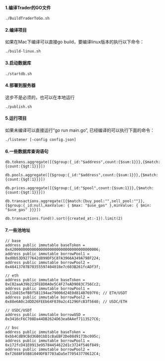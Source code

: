 #### 1.编译Trader的GO文件
```
./BuildTraderToGo.sh
```
#### 2.编译项目
如果在Mac下编译可以直接go build，要编译linux版本的执行以下命令：
```
./build-linux.sh
```

#### 3.启动数据库
```
./startdb.sh
```

#### 4.部署到服务器

这步不是必须的，也可以在本地运行
```
./publish.sh
```

#### 5.运行项目
如果未编译可以直接运行“go run main.go”, 已经编译的可以执行下面的命令：
```
./listener [-config config.json]
```

#### 6.一些数据库查询语句
```
db.tokens.aggregate([{$group:{_id:"$address",count:{$sum:1}}},{$match:{count:{$gt:1}}}])

db.pools.aggregate([{$group:{_id:"$address",count:{$sum:1}}},{$match:{count:{$gt:1}}}])

db.prices.aggregate([{$group:{_id:"$pool",count:{$sum:1}}},{$match:{count:{$gt:1}}}])

db.transactions.aggregate([{$match:{buy_pool:"",sell_pool:""}},{$group:{_id:null,maxValue: { $max: "$use_gas" },minValue: { $min: "$use_gas" }}}])

db.transactions.find().sort({created_at:-1}).limit(2)
```

#### 7.一些池地址
```
// base
address public immutable baseToken = 0x4200000000000000000000000000000000000006;
address public immutable borrowPool1 = 0xd0b53D9277642d899DF5C87A3966A349A798F224;
address public immutable borrowPool2 = 0x48413707B70355597404018e7c603B261fcADf3f;

// eth
address public immutable baseToken = 0xC02aaA39b223FE8D0A0e5C4F27eAD9083C756Cc2;
address public immutable borrowPool1 = 0x11b815efB8f581194ae79006d24E0d814B7697F6; // ETH/USDT
address public immutable borrowPool2 = 0x88e6A0c2dDD26FEEb64F039a2c41296FcB3f5640; // USDC/ETH

// USDC/USDT
address public immutable borrowUSD = 0x3416cF6C708Da44DB2624D63ea0AAef7113527C6;

// bsc
address public immutable baseToken = 0xbb4CdB9CBd36B01bD1cBaEBF2De08d9173bc095c;
address public immutable borrowPool1 = 0x172fcD41E0913e95784454622d1c3724f546f849;
address public immutable borrowPool2 = 0xf2688Fb5B81049DFB7703aDa5e770543770612C4;
```
